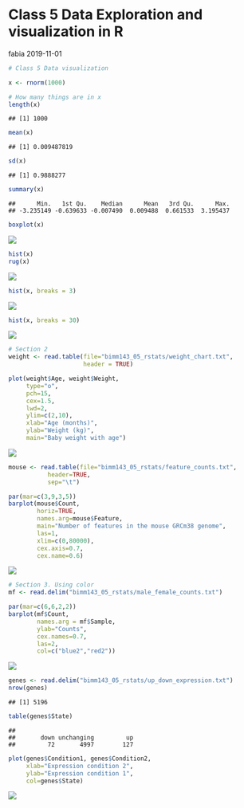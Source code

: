 Class 5 Data Exploration and visualization in R
================
fabia
2019-11-01

``` r
# Class 5 Data visualization

x <- rnorm(1000)

# How many things are in x
length(x)
```

    ## [1] 1000

``` r
mean(x)
```

    ## [1] 0.009487819

``` r
sd(x)
```

    ## [1] 0.9888277

``` r
summary(x)
```

    ##      Min.   1st Qu.    Median      Mean   3rd Qu.      Max. 
    ## -3.235149 -0.639633 -0.007490  0.009488  0.661533  3.195437

``` r
boxplot(x)
```

![](class05_files/figure-gfm/unnamed-chunk-1-1.png)<!-- -->

``` r
hist(x)
rug(x)
```

![](class05_files/figure-gfm/unnamed-chunk-1-2.png)<!-- -->

``` r
hist(x, breaks = 3)
```

![](class05_files/figure-gfm/unnamed-chunk-1-3.png)<!-- -->

``` r
hist(x, breaks = 30)
```

![](class05_files/figure-gfm/unnamed-chunk-1-4.png)<!-- -->

``` r
# Section 2
weight <- read.table(file="bimm143_05_rstats/weight_chart.txt", 
                     header = TRUE)

plot(weight$Age, weight$Weight, 
     type="o", 
     pch=15, 
     cex=1.5, 
     lwd=2, 
     ylim=c(2,10), 
     xlab="Age (months)", 
     ylab="Weight (kg)", 
     main="Baby weight with age")
```

![](class05_files/figure-gfm/unnamed-chunk-1-5.png)<!-- -->

``` r
mouse <- read.table(file="bimm143_05_rstats/feature_counts.txt", 
           header=TRUE,
           sep="\t")

par(mar=c(3,9,3,5))
barplot(mouse$Count,
        horiz=TRUE,
        names.arg=mouse$Feature,
        main="Number of features in the mouse GRCm38 genome",
        las=1,
        xlim=c(0,80000),
        cex.axis=0.7,
        cex.name=0.6)
```

![](class05_files/figure-gfm/unnamed-chunk-1-6.png)<!-- -->

``` r
# Section 3. Using color
mf <- read.delim("bimm143_05_rstats/male_female_counts.txt")

par(mar=c(6,6,2,2))
barplot(mf$Count,
        names.arg = mf$Sample,
        ylab="Counts",
        cex.names=0.7,
        las=2,
        col=c("blue2","red2"))
```

![](class05_files/figure-gfm/unnamed-chunk-1-7.png)<!-- -->

``` r
genes <- read.delim("bimm143_05_rstats/up_down_expression.txt")
nrow(genes)
```

    ## [1] 5196

``` r
table(genes$State)
```

    ## 
    ##       down unchanging         up 
    ##         72       4997        127

``` r
plot(genes$Condition1, genes$Condition2,
     xlab="Expression condition 2",
     ylab="Expression condition 1",
     col=genes$State)
```

![](class05_files/figure-gfm/unnamed-chunk-1-8.png)<!-- -->
